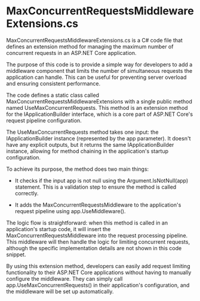 # MaxConcurrentRequestsMiddlewareExtensions.cs 

MaxConcurrentRequestsMiddlewareExtensions.cs is a C# code file that defines an extension method for managing the maximum number of concurrent requests in an ASP.NET Core application.

The purpose of this code is to provide a simple way for developers to add a middleware component that limits the number of simultaneous requests the application can handle. This can be useful for preventing server overload and ensuring consistent performance.

The code defines a static class called MaxConcurrentRequestsMiddlewareExtensions with a single public method named UseMaxConcurrentRequests. This method is an extension method for the IApplicationBuilder interface, which is a core part of ASP.NET Core's request pipeline configuration.

The UseMaxConcurrentRequests method takes one input: the IApplicationBuilder instance (represented by the app parameter). It doesn't have any explicit outputs, but it returns the same IApplicationBuilder instance, allowing for method chaining in the application's startup configuration.

To achieve its purpose, the method does two main things:

- It checks if the input app is not null using the Argument.IsNotNull(app) statement. This is a validation step to ensure the method is called correctly.

- It adds the MaxConcurrentRequestsMiddleware to the application's request pipeline using app.UseMiddleware<MaxConcurrentRequestsMiddleware>().

The logic flow is straightforward: when this method is called in an application's startup code, it will insert the MaxConcurrentRequestsMiddleware into the request processing pipeline. This middleware will then handle the logic for limiting concurrent requests, although the specific implementation details are not shown in this code snippet.

By using this extension method, developers can easily add request limiting functionality to their ASP.NET Core applications without having to manually configure the middleware. They can simply call app.UseMaxConcurrentRequests() in their application's configuration, and the middleware will be set up automatically.